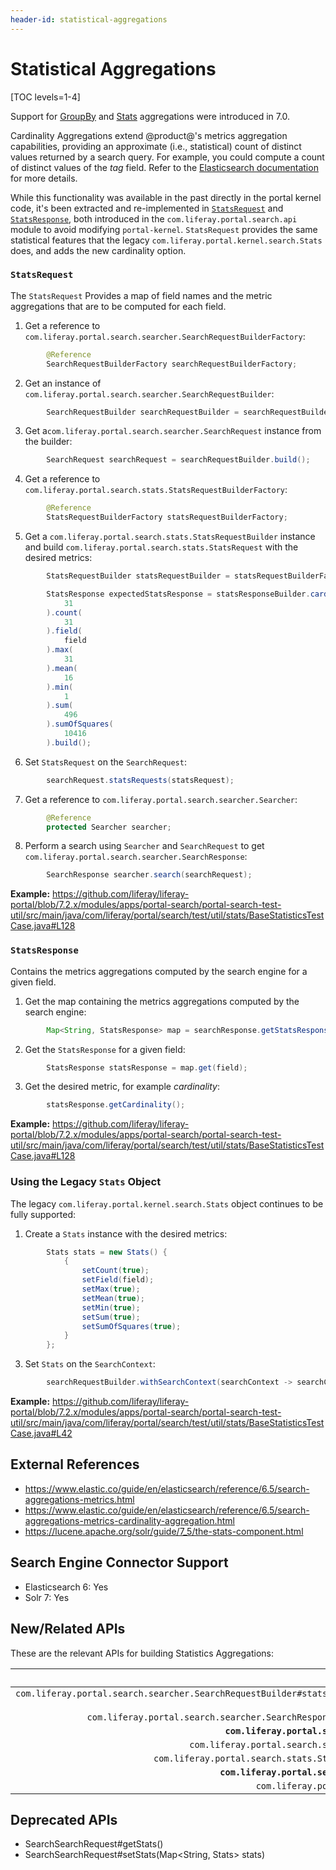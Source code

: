 ```yaml
---
header-id: statistical-aggregations
---
```


# Statistical Aggregations

[TOC levels=1-4]

Support for 
[GroupBy](https://github.com/liferay/liferay-portal/blob/7.2.x/portal-kernel/src/com/liferay/portal/kernel/search/GroupBy.java) 
and 
[Stats](https://github.com/liferay/liferay-portal/blob/7.2.x/portal-kernel/src/com/liferay/portal/kernel/search/Stats.java) 
aggregations were introduced in 7.0.

Cardinality Aggregations extend @product@'s metrics aggregation capabilities,
providing an approximate (i.e., statistical) count of distinct values returned
by a search query. For example, you could compute a count of distinct values of
the _tag_ field. Refer to the 
[Elasticsearch documentation](https://www.elastic.co/guide/en/elasticsearch/reference/6.5/search-aggregations-metrics-cardinality-aggregation.html) 
for more details.

While this functionality was available in the past directly in the portal kernel
code, it's been extracted and re-implemented in 
[`StatsRequest`](https://github.com/liferay/liferay-portal/blob/7.2.x/modules/apps/portal-search/portal-search-api/src/main/java/com/liferay/portal/search/stats/StatsRequest.java) 
and 
[`StatsResponse`](https://github.com/liferay/liferay-portal/blob/7.2.x/modules/apps/portal-search/portal-search-api/src/main/java/com/liferay/portal/search/stats/StatsResponse.java), 
both introduced in the `com.liferay.portal.search.api` module to avoid modifying
`portal-kernel`. `StatsRequest` provides the same statistical features that the
legacy `com.liferay.portal.kernel.search.Stats` does, and adds the new
cardinality option.

### `StatsRequest`

The `StatsRequest` Provides a map of field names and the metric aggregations
that are to be computed for each field.

1. Get a reference to `com.liferay.portal.search.searcher.SearchRequestBuilderFactory`:

```java
        @Reference
        SearchRequestBuilderFactory searchRequestBuilderFactory;
```

2. Get an instance of `com.liferay.portal.search.searcher.SearchRequestBuilder`:

```java
        SearchRequestBuilder searchRequestBuilder = searchRequestBuilderFactory.getSearchRequestBuilder();
```

3. Get a`com.liferay.portal.search.searcher.SearchRequest` instance from the builder:

```java
        SearchRequest searchRequest = searchRequestBuilder.build();
```

4. Get a reference to `com.liferay.portal.search.stats.StatsRequestBuilderFactory`:

```java
        @Reference
        StatsRequestBuilderFactory statsRequestBuilderFactory;
```

5. Get a `com.liferay.portal.search.stats.StatsRequestBuilder` instance and
   build `com.liferay.portal.search.stats.StatsRequest` with the desired
   metrics:

```java
        StatsRequestBuilder statsRequestBuilder = statsRequestBuilderFactory.getStatsRequestBuilder();

        StatsResponse expectedStatsResponse = statsResponseBuilder.cardinality(
            31
        ).count(
            31
        ).field(
            field
        ).max(
            31
        ).mean(
            16
        ).min(
            1
        ).sum(
            496
        ).sumOfSquares(
            10416
        ).build();
```

6. Set `StatsRequest` on the `SearchRequest`:

```java
        searchRequest.statsRequests(statsRequest);
```

7. Get a reference to `com.liferay.portal.search.searcher.Searcher`:

```java
        @Reference
        protected Searcher searcher;
```

8. Perform a search using `Searcher` and `SearchRequest` to get
   `com.liferay.portal.search.searcher.SearchResponse`:

```java
        SearchResponse searcher.search(searchRequest);
```

**Example:** https://github.com/liferay/liferay-portal/blob/7.2.x/modules/apps/portal-search/portal-search-test-util/src/main/java/com/liferay/portal/search/test/util/stats/BaseStatisticsTestCase.java#L128

### `StatsResponse`

Contains the metrics aggregations computed by the search engine for a given
field.

1. Get the map containing the metrics aggregations computed by the search engine:

```java
        Map<String, StatsResponse> map = searchResponse.getStatsResponseMap();
```

2. Get the `StatsResponse` for a given field:

```java
        StatsResponse statsResponse = map.get(field);
```

3. Get the desired metric, for example _cardinality_:

```java
        statsResponse.getCardinality();
```

**Example:** https://github.com/liferay/liferay-portal/blob/7.2.x/modules/apps/portal-search/portal-search-test-util/src/main/java/com/liferay/portal/search/test/util/stats/BaseStatisticsTestCase.java#L128

### Using the Legacy `Stats` Object

The legacy `com.liferay.portal.kernel.search.Stats` object continues to be fully
supported:

1. Create a `Stats` instance with the desired metrics:
```java
        Stats stats = new Stats() {
            {
                setCount(true);
                setField(field);
                setMax(true);
                setMean(true);
                setMin(true);
                setSum(true);
                setSumOfSquares(true);
            }
        };
```
3. Set `Stats` on the `SearchContext`:
```java
        searchRequestBuilder.withSearchContext(searchContext -> searchContext.addStats(stats));
```

**Example:** https://github.com/liferay/liferay-portal/blob/7.2.x/modules/apps/portal-search/portal-search-test-util/src/main/java/com/liferay/portal/search/test/util/stats/BaseStatisticsTestCase.java#L42

## External References

* https://www.elastic.co/guide/en/elasticsearch/reference/6.5/search-aggregations-metrics.html
* https://www.elastic.co/guide/en/elasticsearch/reference/6.5/search-aggregations-metrics-cardinality-aggregation.html
* https://lucene.apache.org/solr/guide/7_5/the-stats-component.html

## Search Engine Connector Support

* Elasticsearch 6: Yes
* Solr 7: Yes

## New/Related APIs

These are the relevant APIs for building Statistics Aggregations:
 
API (FQCN) | Provided by Artifact |
---------: | :------------------: |
`com.liferay.portal.search.searcher.SearchRequestBuilder#statsRequests(StatsRequest... statsRequests)` | `com.liferay.portal.search.api`
`com.liferay.portal.search.searcher.SearchResponse#getStatsResponseMap()` | `com.liferay.portal.search.api`
**`com.liferay.portal.search.stats.StatsRequest`** |	`com.liferay.portal.search.api`
`com.liferay.portal.search.stats.StatsRequestBuilder` |	`com.liferay.portal.search.api`
`com.liferay.portal.search.stats.StatsRequestBuilderFactory` |	`com.liferay.portal.search.api`
**`com.liferay.portal.search.stats.StatsResponse`** |	`com.liferay.portal.search.api`
`com.liferay.portal.kernel.search.Stats` | `portal-kernel`

## Deprecated APIs

* SearchSearchRequest#getStats()
* SearchSearchRequest#setStats(Map<String, Stats> stats)

